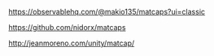 https://observablehq.com/@makio135/matcaps?ui=classic

https://github.com/nidorx/matcaps

http://jeanmoreno.com/unity/matcap/